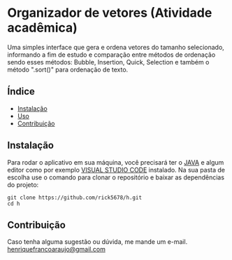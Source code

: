# Organizador de vetores (Atividade acadêmica)

Uma simples interface que gera e ordena vetores do tamanho selecionado, informando a fim de estudo e comparação entre métodos de ordenação
sendo esses métodos: Bubble, Insertion, Quick, Selection e também o método ".sort()" para ordenação de texto.

## Índice

- [Instalação](#instalação)
- [Uso](#uso)
- [Contribuição](#contribuição)

## Instalação

Para rodar o aplicativo em sua máquina, você precisará ter o [JAVA](https://www.oracle.com/java/technologies/javase/jdk17-archive-downloads.html) e algum editor como por exemplo [VISUAL STUDIO CODE](https://code.visualstudio.com/download) instalado.
Na sua pasta de escolha use o comando para clonar o repositório e baixar as dependências do projeto:
```
git clone https://github.com/rick5678/h.git
cd h
```

## Contribuição
Caso tenha alguma sugestão ou dúvida, me mande um e-mail. 
henriquefrancoaraujo@gmail.com
